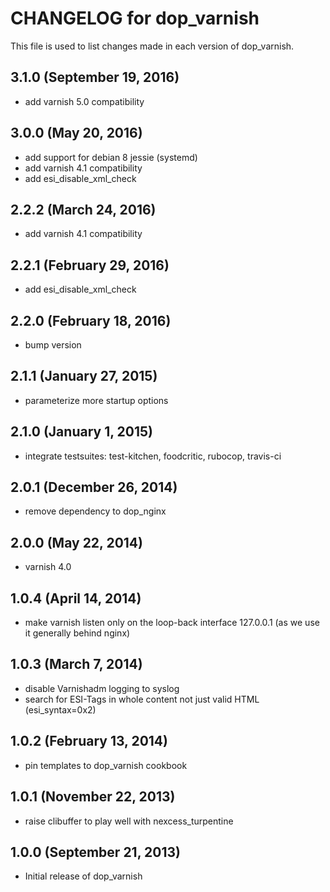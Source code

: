 # CHANGELOG for dop_varnish

This file is used to list changes made in each version of dop_varnish.

## 3.1.0  (September 19, 2016)

* add varnish 5.0 compatibility

## 3.0.0  (May 20, 2016)

* add support for debian 8 jessie (systemd)
* add varnish 4.1 compatibility
* add esi_disable_xml_check

## 2.2.2 (March 24, 2016)

* add varnish 4.1 compatibility

## 2.2.1 (February 29, 2016)

* add esi_disable_xml_check

## 2.2.0  (February 18, 2016)

* bump version

## 2.1.1  (January 27, 2015)

* parameterize more startup options

## 2.1.0  (January 1, 2015)

* integrate testsuites: test-kitchen, foodcritic, rubocop, travis-ci

## 2.0.1  (December 26, 2014)

* remove dependency to dop_nginx

## 2.0.0  (May 22, 2014)

* varnish 4.0

## 1.0.4  (April 14, 2014)

* make varnish listen only on the loop-back interface 127.0.0.1 (as we use it generally behind nginx)

## 1.0.3  (March 7, 2014)

* disable Varnishadm logging to syslog
* search for ESI-Tags in whole content not just valid HTML (esi_syntax=0x2)

## 1.0.2  (February 13, 2014)

* pin templates to dop_varnish cookbook

## 1.0.1  (November 22, 2013)

* raise clibuffer to play well with nexcess_turpentine

## 1.0.0  (September 21, 2013)

* Initial release of dop_varnish